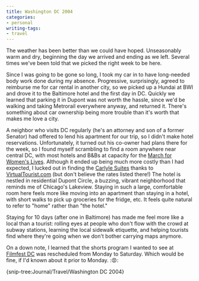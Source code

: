 ```yaml
---
title: Washington DC 2004
categories:
- personal
writing-tags:
- travel
---
```


The weather has been better than we could have hoped.  Unseasonably warm and dry, beginning the day we arrived and ending as we left.  Several times we've been told that we picked the right week to be here.

Since I was going to be gone so long, I took my car in to have long-needed body work done during my absence.  Progressive, surprisingly, agreed to reimburse me for car rental in another city, so we picked up a Hundai at BWI and drove it to the Baltimore hotel and the first day in DC.  Quickly we learned that parking it in Dupont was not worth the hassle, since we'd be walking and taking Metrorail everywhere anyway, and returned it.  There's something about car ownership being more trouble than it's worth that makes me love a city.

A neighbor who visits DC regularly (he's an attorney and son of a former Senator) had offered to lend his apartment for our trip, so I didn't make hotel reservations.  Unfortunately, it turned out his co-owner had plans there for the week, so I found myself scrambling to find a room anywhere near central DC, with most hotels and B&Bs at capacity for the [March for Women's Lives][1].  Although it ended up being much more costly than I had expected, I lucked out in finding the [Carlyle Suites][2] thanks to [VirtualTourist.com][3] (but don't believe the rates listed there!)  The hotel is nestled in residential Dupont Circle, a buzzing, vibrant neighborhood that reminds me of Chicago's Lakeview.  Staying in such a large, comfortable room here feels more like moving into an apartment than staying in a hotel, with short walks to pick up groceries for the fridge, etc.  It feels quite natural to refer to "home" rather than "the hotel."

   [1]: http://www.marchforwomen.org/
   [2]: http://www.carlylesuites.com/
   [3]: http://www.virtualtourist.com/vt/500/3/1253d/

Staying for 10 days (after one in Baltimore) has made me feel more like a local than a tourist: rolling eyes at people who don't flow with the crowd at subway stations, learning the local sidewalk etiquette, and helping tourists find where they're going when we don't bother carrying maps anymore.

On a down note, I learned that the shorts program I wanted to see at [Filmfest DC][4] was rescheduled from Monday to Saturday.  Which would be fine, if I'd known about it prior to Monday.  ::pout::

   [4]: http://www.filmfestdc.org/

{snip-tree:Journal/Travel/Washington DC 2004}

